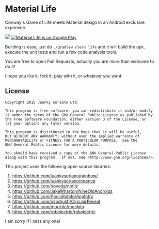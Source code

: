 # Material Life
Conway's Game of Life meets Material design in an Android exclusive experiene

![](http://s17.postimg.org/anjlxx09r/device_copy.png)
[![Material Life is on Google Play](http://developer.android.com/images/brand/en_generic_rgb_wo_60.png)](https://play.google.com/store/apps/details?id=com.juankysoriano.materiallife)

Building is easy, just do `./gradlew clean life` and it will build the apk, execute the unit tests and run a few code analysis tools.

You are free to open Pull Requests, actually you are more than welcome to do it!

I hope you like it, fork it, play with it, or whatever you want!

License
--------

    Copyright 2015 Juanky Soriano Ltd.

    This program is free software: you can redistribute it and/or modify
    it under the terms of the GNU General Public License as published by
    the Free Software Foundation, either version 3 of the License, or
    (at your option) any later version.

    This program is distributed in the hope that it will be useful,
    but WITHOUT ANY WARRANTY; without even the implied warranty of
    MERCHANTABILITY or FITNESS FOR A PARTICULAR PURPOSE.  See the
    GNU General Public License for more details.

    You should have received a copy of the GNU General Public License
    along with this program.  If not, see <http://www.gnu.org/licenses/>.

This project uses the following open source libraries:

1. https://github.com/juankysoriano/rainbow/
2. https://github.com/juankysoriano/openca
3. https://github.com/novoda/notils
4. https://github.com/JakeWharton/NineOldAndroids
5. https://github.com/PaoloRotolo/AppIntro
6. https://github.com/ozodrukh/CircularReveal
7. https://github.com/mockito/mockito
8. https://github.com/robolectric/robolectric

I am sorry if I miss any one!
